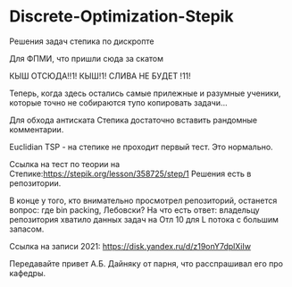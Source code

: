 # Discrete-Optimization-Stepik
Решения задач степика по дискропте

Для ФПМИ, что пришли сюда за скатом

КЫШ ОТСЮДА!!1! КЫШ!1! СЛИВА НЕ БУДЕТ !11!

Теперь, когда здесь остались самые прилежные и разумные ученики, которые точно не собираются тупо копировать задачи...

Для обхода антиската Степика достаточно вставить рандомные комментарии.

Euclidian TSP - на степике не проходит первый тест. Это нормально.

Ссылка на тест по теории на Степике:https://stepik.org/lesson/358725/step/1
Решения есть в репозитории. 

В конце у того, кто внимательно просмотрел репозиторий, останется вопрос: где bin packing, Лебовски?
На что есть ответ: владельцу репозитория хватило данных задач на Отл 10 для L потока с большим запасом.

Ссылка на записи 2021: https://disk.yandex.ru/d/z19onY7dplXiIw

Передавайте привет А.Б. Дайняку от парня, что расспрашивал его про кафедры.
